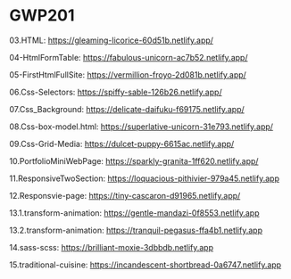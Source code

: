# GWP201

03.HTML: https://gleaming-licorice-60d51b.netlify.app/

04-HtmlFormTable: https://fabulous-unicorn-ac7b52.netlify.app/

05-FirstHtmlFullSite: https://vermillion-froyo-2d081b.netlify.app/

06.Css-Selectors: https://spiffy-sable-126b26.netlify.app/

07.Css_Background: https://delicate-daifuku-f69175.netlify.app/

08.Css-box-model.html: https://superlative-unicorn-31e793.netlify.app/

09.Css-Grid-Media: https://dulcet-puppy-6615ac.netlify.app/

10.PortfolioMiniWebPage: https://sparkly-granita-1ff620.netlify.app/

11.ResponsiveTwoSection: https://loquacious-pithivier-979a45.netlify.app

12.Responsvie-page: https://tiny-cascaron-d91965.netlify.app/

13.1.transform-animation: https://gentle-mandazi-0f8553.netlify.app

13.2.transform-animation: https://tranquil-pegasus-ffa4b1.netlify.app

14.sass-scss: https://brilliant-moxie-3dbbdb.netlify.app

15.traditional-cuisine: https://incandescent-shortbread-0a6747.netlify.app